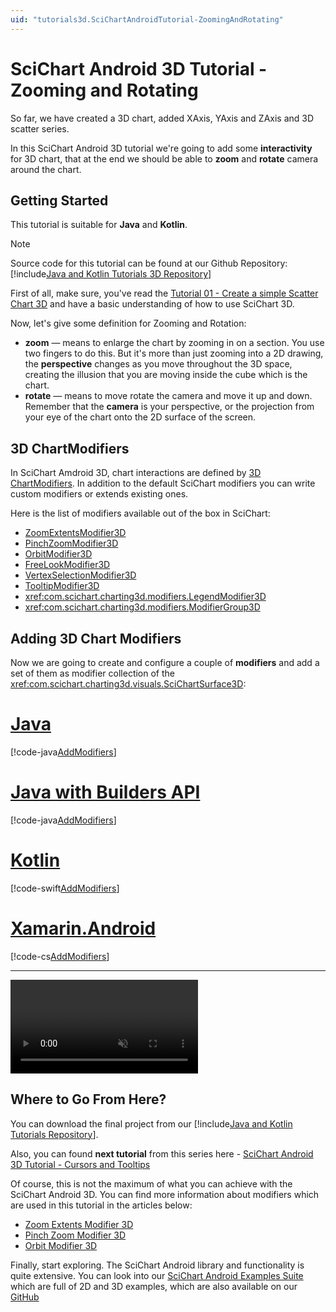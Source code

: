 ```yaml
---
uid: "tutorials3d.SciChartAndroidTutorial-ZoomingAndRotating"
---
```


# SciChart Android 3D Tutorial - Zooming and Rotating

So far, we have created a 3D chart, added XAxis, YAxis and ZAxis and 3D scatter series.

In this SciChart Android 3D tutorial we're going to add some **interactivity** for 3D chart, that at the end we should be able to **zoom** and **rotate** camera around the chart.

## Getting Started
This tutorial is suitable for **Java** and **Kotlin**.

> [!NOTE]
> Source code for this tutorial can be found at our Github Repository: [!include[Java and Kotlin Tutorials 3D Repository](JavaKotlinTutorials3DLink.md)]

First of all, make sure, you've read the [Tutorial 01 - Create a simple Scatter Chart 3D](xref:tutorials3d.SciChartAndroidTutorial-CreateSimpleScatterChart3D) and have a basic understanding of how to use SciChart 3D.

Now, let's give some definition for Zooming and Rotation:
- **zoom** — means to enlarge the chart by zooming in on a section. You use two fingers to do this. But it's more than just zooming into a 2D drawing, the **perspective** changes as you move throughout the 3D space, creating the illusion that you are moving inside the cube which is the chart.
- **rotate** — means to move rotate the camera and move it up and down. Remember that the **camera** is your perspective, or the projection from your eye of the chart onto the 2D surface of the screen.

## 3D ChartModifiers
In SciChart Amdroid 3D, chart interactions are defined by [3D ChartModifiers](xref:chartModifier3DAPIs.ChartModifier3DAPIs).
In addition to the default SciChart modifiers you can write custom modifiers or extends existing ones.

Here is the list of modifiers available out of the box in SciChart:
- [ZoomExtentsModifier3D](xref:chartModifier3DAPIs.ZoomAndPanZoomExtentsModifier3D)
- [PinchZoomModifier3D](xref:chartModifier3DAPIs.ZoomAndPanPinchZoomModifier3D)
- [OrbitModifier3D](xref:chartModifier3DAPIs.ZoomAndPanOrbitModifier3D)
- [FreeLookModifier3D](xref:chartModifier3DAPIs.ZoomAndPanFreeLookModifier3D)
- [VertexSelectionModifier3D](xref:chartModifier3DAPIs.InteractivityVertexSelectionModifier3D)
- [TooltipModifier3D](xref:chartModifier3DAPIs.InteractivityTooltipModifier3D)
- <xref:com.scichart.charting3d.modifiers.LegendModifier3D>
- <xref:com.scichart.charting3d.modifiers.ModifierGroup3D>

## Adding 3D Chart Modifiers
Now we are going to create and configure a couple of **modifiers** and add a set of them as modifier collection of the <xref:com.scichart.charting3d.visuals.SciChartSurface3D>:

# [Java](#tab/java)
[!code-java[AddModifiers](../../../samples/tutorials-native/tutorials-3d/tutorial-2/java/src/main/java/com/scichart/tutorial/MainActivity.java#AddModifiers)]
# [Java with Builders API](#tab/javaBuilder)
[!code-java[AddModifiers](../../../samples/tutorials-native/tutorials-3d/tutorial-2/javaBuilder/src/main/java/com/scichart/tutorial/MainActivity.java#AddModifiers)]
# [Kotlin](#tab/kotlin)
[!code-swift[AddModifiers](../../../samples/tutorials-native/tutorials-3d/tutorial-2/kotlin/src/main/java/com/scichart/tutorial/MainActivity.kt#AddModifiers)]
# [Xamarin.Android](#tab/xamarin)
[!code-cs[AddModifiers](../../../samples/tutorials-xamarin/tutorials-3d/tutorial-02/MainActivity.cs#AddModifiers)]
***

<video autoplay loop muted playsinline src="images/tutorials-3d-chart-modifiers.mp4"></video>

## Where to Go From Here?
You can download the final project from our [!include[Java and Kotlin Tutorials Repository](JavaKotlinTutorials3DLink.md)].

Also, you can found **next tutorial** from this series here - [SciChart Android 3D Tutorial - Cursors and Tooltips](xref:tutorials3d.SciChartAndroidTutorial-CursorsAndTooltips)

Of course, this is not the maximum of what you can achieve with the SciChart Android 3D.
You can find more information about modifiers which are used in this tutorial in the articles below:
- [Zoom Extents Modifier 3D](xref:chartModifier3DAPIs.ZoomAndPanZoomExtentsModifier3D)
- [Pinch Zoom Modifier 3D](xref:chartModifier3DAPIs.ZoomAndPanPinchZoomModifier3D)
- [Orbit Modifier 3D](xref:chartModifier3DAPIs.ZoomAndPanOrbitModifier3D)

Finally, start exploring. The SciChart Android library and functionality is quite extensive. 
You can look into our [SciChart Android Examples Suite](https://www.scichart.com/examples/android-chart/) which are full of 2D and 3D examples, which are also available on our [GitHub](https://github.com/ABTSoftware/SciChart.Android.Examples)
